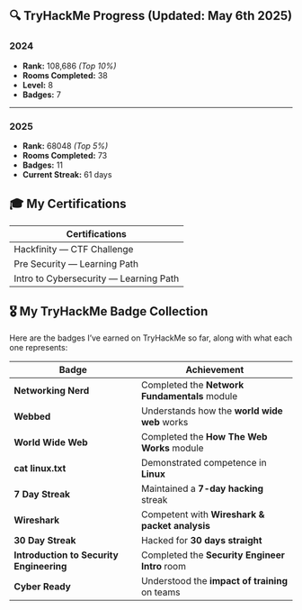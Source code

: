 ## 🔍 TryHackMe Progress (Updated: May 6th 2025)

### 2024
- **Rank:** 108,686 _(Top 10%)_  
- **Rooms Completed:** 38  
- **Level:** 8  
- **Badges:** 7  

---

### 2025
- **Rank:** 68048 _(Top 5%)_  
- **Rooms Completed:** 73  
- **Badges:** 11  
- **Current Streak:** 61 days

## 🎓 My Certifications

| Certifications                                |
|-----------------------------------------------|
| Hackfinity — CTF Challenge                    |
| Pre Security — Learning Path                  |
| Intro to Cybersecurity — Learning Path        |


## 🎖️ My TryHackMe Badge Collection

Here are the badges I’ve earned on TryHackMe so far, along with what each one represents:

| Badge                                   | Achievement                                        |
|-----------------------------------------|----------------------------------------------------|
| **Networking Nerd**                     | Completed the **Network Fundamentals** module      |
| **Webbed**                              | Understands how the **world wide web** works       |
| **World Wide Web**                      | Completed the **How The Web Works** module         |
| **cat linux.txt**                       | Demonstrated competence in **Linux**               |
| **7 Day Streak**                        | Maintained a **7-day hacking** streak              |
| **Wireshark**                           | Competent with **Wireshark & packet analysis**     |
| **30 Day Streak**                       | Hacked for **30 days straight**                    |
| **Introduction to Security Engineering**| Completed the **Security Engineer Intro** room     |
| **Cyber Ready**                         | Understood the **impact of training** on teams     |



